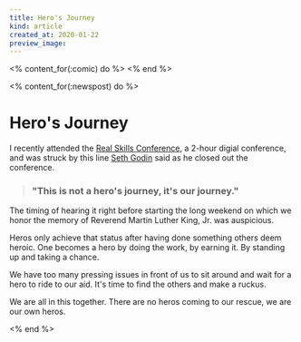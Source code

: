 ```yaml
---
title: Hero's Journey
kind: article
created_at: 2020-01-22
preview_image:
---
```



<% content_for(:comic) do %>
<% end %>

<% content_for(:newspost) do %>
# Hero's Journey

I recently attended the [Real Skills Conference](https://realskillsconference.com/), a 2-hour digial conference, and was struck by this line [Seth Godin](https://seths.blog/) said as he closed out the conference.

> ### "This is not a hero's journey, it's our journey."

The timing of hearing it right before starting the long weekend on which we honor the memory of Reverend Martin Luther King, Jr. was auspicious.

Heros only achieve that status after having done something others deem heroic. One becomes a hero by doing the work, by earning it. By standing up and taking a chance.

We have too many pressing issues in front of us to sit around and wait for a hero to ride to our aid. It's time to find the others and make a ruckus.

We are all in this together. There are no heros coming to our rescue, we are our own heros.

<% end %>
